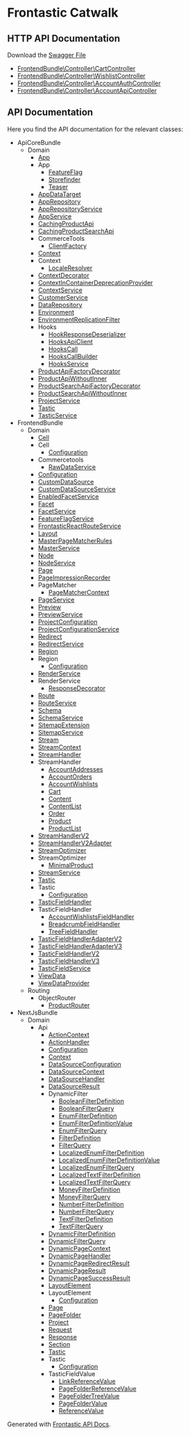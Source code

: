 # Frontastic Catwalk

## HTTP API Documentation

Download the [Swagger File](swagger.yml)

* [FrontendBundle\Controller\CartController](php/FrontendBundle/Controller/CartController.rest.md)
* [FrontendBundle\Controller\WishlistController](php/FrontendBundle/Controller/WishlistController.rest.md)
* [FrontendBundle\Controller\AccountAuthController](php/FrontendBundle/Controller/AccountAuthController.rest.md)
* [FrontendBundle\Controller\AccountApiController](php/FrontendBundle/Controller/AccountApiController.rest.md)

##  API Documentation

Here you find the API documentation for the relevant classes:

* ApiCoreBundle
  * Domain
    * [App](php/ApiCoreBundle/Domain/App.md)
    * App
      * [FeatureFlag](php/ApiCoreBundle/Domain/App/FeatureFlag.md)
      * [Storefinder](php/ApiCoreBundle/Domain/App/Storefinder.md)
      * [Teaser](php/ApiCoreBundle/Domain/App/Teaser.md)
    * [AppDataTarget](php/ApiCoreBundle/Domain/AppDataTarget.md)
    * [AppRepository](php/ApiCoreBundle/Domain/AppRepository.md)
    * [AppRepositoryService](php/ApiCoreBundle/Domain/AppRepositoryService.md)
    * [AppService](php/ApiCoreBundle/Domain/AppService.md)
    * [CachingProductApi](php/ApiCoreBundle/Domain/CachingProductApi.md)
    * [CachingProductSearchApi](php/ApiCoreBundle/Domain/CachingProductSearchApi.md)
    * CommerceTools
      * [ClientFactory](php/ApiCoreBundle/Domain/CommerceTools/ClientFactory.md)
    * [Context](php/ApiCoreBundle/Domain/Context.md)
    * Context
      * [LocaleResolver](php/ApiCoreBundle/Domain/Context/LocaleResolver.md)
    * [ContextDecorator](php/ApiCoreBundle/Domain/ContextDecorator.md)
    * [ContextInContainerDeprecationProvider](php/ApiCoreBundle/Domain/ContextInContainerDeprecationProvider.md)
    * [ContextService](php/ApiCoreBundle/Domain/ContextService.md)
    * [CustomerService](php/ApiCoreBundle/Domain/CustomerService.md)
    * [DataRepository](php/ApiCoreBundle/Domain/DataRepository.md)
    * [Environment](php/ApiCoreBundle/Domain/Environment.md)
    * [EnvironmentReplicationFilter](php/ApiCoreBundle/Domain/EnvironmentReplicationFilter.md)
    * Hooks
      * [HookResponseDeserializer](php/ApiCoreBundle/Domain/Hooks/HookResponseDeserializer.md)
      * [HooksApiClient](php/ApiCoreBundle/Domain/Hooks/HooksApiClient.md)
      * [HooksCall](php/ApiCoreBundle/Domain/Hooks/HooksCall.md)
      * [HooksCallBuilder](php/ApiCoreBundle/Domain/Hooks/HooksCallBuilder.md)
      * [HooksService](php/ApiCoreBundle/Domain/Hooks/HooksService.md)
    * [ProductApiFactoryDecorator](php/ApiCoreBundle/Domain/ProductApiFactoryDecorator.md)
    * [ProductApiWithoutInner](php/ApiCoreBundle/Domain/ProductApiWithoutInner.md)
    * [ProductSearchApiFactoryDecorator](php/ApiCoreBundle/Domain/ProductSearchApiFactoryDecorator.md)
    * [ProductSearchApiWithoutInner](php/ApiCoreBundle/Domain/ProductSearchApiWithoutInner.md)
    * [ProjectService](php/ApiCoreBundle/Domain/ProjectService.md)
    * [Tastic](php/ApiCoreBundle/Domain/Tastic.md)
    * [TasticService](php/ApiCoreBundle/Domain/TasticService.md)
* FrontendBundle
  * Domain
    * [Cell](php/FrontendBundle/Domain/Cell.md)
    * Cell
      * [Configuration](php/FrontendBundle/Domain/Cell/Configuration.md)
    * Commercetools
      * [RawDataService](php/FrontendBundle/Domain/Commercetools/RawDataService.md)
    * [Configuration](php/FrontendBundle/Domain/Configuration.md)
    * [CustomDataSource](php/FrontendBundle/Domain/CustomDataSource.md)
    * [CustomDataSourceService](php/FrontendBundle/Domain/CustomDataSourceService.md)
    * [EnabledFacetService](php/FrontendBundle/Domain/EnabledFacetService.md)
    * [Facet](php/FrontendBundle/Domain/Facet.md)
    * [FacetService](php/FrontendBundle/Domain/FacetService.md)
    * [FeatureFlagService](php/FrontendBundle/Domain/FeatureFlagService.md)
    * [FrontasticReactRouteService](php/FrontendBundle/Domain/FrontasticReactRouteService.md)
    * [Layout](php/FrontendBundle/Domain/Layout.md)
    * [MasterPageMatcherRules](php/FrontendBundle/Domain/MasterPageMatcherRules.md)
    * [MasterService](php/FrontendBundle/Domain/MasterService.md)
    * [Node](php/FrontendBundle/Domain/Node.md)
    * [NodeService](php/FrontendBundle/Domain/NodeService.md)
    * [Page](php/FrontendBundle/Domain/Page.md)
    * [PageImpressionRecorder](php/FrontendBundle/Domain/PageImpressionRecorder.md)
    * PageMatcher
      * [PageMatcherContext](php/FrontendBundle/Domain/PageMatcher/PageMatcherContext.md)
    * [PageService](php/FrontendBundle/Domain/PageService.md)
    * [Preview](php/FrontendBundle/Domain/Preview.md)
    * [PreviewService](php/FrontendBundle/Domain/PreviewService.md)
    * [ProjectConfiguration](php/FrontendBundle/Domain/ProjectConfiguration.md)
    * [ProjectConfigurationService](php/FrontendBundle/Domain/ProjectConfigurationService.md)
    * [Redirect](php/FrontendBundle/Domain/Redirect.md)
    * [RedirectService](php/FrontendBundle/Domain/RedirectService.md)
    * [Region](php/FrontendBundle/Domain/Region.md)
    * Region
      * [Configuration](php/FrontendBundle/Domain/Region/Configuration.md)
    * [RenderService](php/FrontendBundle/Domain/RenderService.md)
    * RenderService
      * [ResponseDecorator](php/FrontendBundle/Domain/RenderService/ResponseDecorator.md)
    * [Route](php/FrontendBundle/Domain/Route.md)
    * [RouteService](php/FrontendBundle/Domain/RouteService.md)
    * [Schema](php/FrontendBundle/Domain/Schema.md)
    * [SchemaService](php/FrontendBundle/Domain/SchemaService.md)
    * [SitemapExtension](php/FrontendBundle/Domain/SitemapExtension.md)
    * [SitemapService](php/FrontendBundle/Domain/SitemapService.md)
    * [Stream](php/FrontendBundle/Domain/Stream.md)
    * [StreamContext](php/FrontendBundle/Domain/StreamContext.md)
    * [StreamHandler](php/FrontendBundle/Domain/StreamHandler.md)
    * StreamHandler
      * [AccountAddresses](php/FrontendBundle/Domain/StreamHandler/AccountAddresses.md)
      * [AccountOrders](php/FrontendBundle/Domain/StreamHandler/AccountOrders.md)
      * [AccountWishlists](php/FrontendBundle/Domain/StreamHandler/AccountWishlists.md)
      * [Cart](php/FrontendBundle/Domain/StreamHandler/Cart.md)
      * [Content](php/FrontendBundle/Domain/StreamHandler/Content.md)
      * [ContentList](php/FrontendBundle/Domain/StreamHandler/ContentList.md)
      * [Order](php/FrontendBundle/Domain/StreamHandler/Order.md)
      * [Product](php/FrontendBundle/Domain/StreamHandler/Product.md)
      * [ProductList](php/FrontendBundle/Domain/StreamHandler/ProductList.md)
    * [StreamHandlerV2](php/FrontendBundle/Domain/StreamHandlerV2.md)
    * [StreamHandlerV2Adapter](php/FrontendBundle/Domain/StreamHandlerV2Adapter.md)
    * [StreamOptimizer](php/FrontendBundle/Domain/StreamOptimizer.md)
    * StreamOptimizer
      * [MinimalProduct](php/FrontendBundle/Domain/StreamOptimizer/MinimalProduct.md)
    * [StreamService](php/FrontendBundle/Domain/StreamService.md)
    * [Tastic](php/FrontendBundle/Domain/Tastic.md)
    * Tastic
      * [Configuration](php/FrontendBundle/Domain/Tastic/Configuration.md)
    * [TasticFieldHandler](php/FrontendBundle/Domain/TasticFieldHandler.md)
    * TasticFieldHandler
      * [AccountWishlistsFieldHandler](php/FrontendBundle/Domain/TasticFieldHandler/AccountWishlistsFieldHandler.md)
      * [BreadcrumbFieldHandler](php/FrontendBundle/Domain/TasticFieldHandler/BreadcrumbFieldHandler.md)
      * [TreeFieldHandler](php/FrontendBundle/Domain/TasticFieldHandler/TreeFieldHandler.md)
    * [TasticFieldHandlerAdapterV2](php/FrontendBundle/Domain/TasticFieldHandlerAdapterV2.md)
    * [TasticFieldHandlerAdapterV3](php/FrontendBundle/Domain/TasticFieldHandlerAdapterV3.md)
    * [TasticFieldHandlerV2](php/FrontendBundle/Domain/TasticFieldHandlerV2.md)
    * [TasticFieldHandlerV3](php/FrontendBundle/Domain/TasticFieldHandlerV3.md)
    * [TasticFieldService](php/FrontendBundle/Domain/TasticFieldService.md)
    * [ViewData](php/FrontendBundle/Domain/ViewData.md)
    * [ViewDataProvider](php/FrontendBundle/Domain/ViewDataProvider.md)
  * Routing
    * ObjectRouter
      * [ProductRouter](php/FrontendBundle/Routing/ObjectRouter/ProductRouter.md)
* NextJsBundle
  * Domain
    * Api
      * [ActionContext](php/NextJsBundle/Domain/Api/ActionContext.md)
      * [ActionHandler](php/NextJsBundle/Domain/Api/ActionHandler.md)
      * [Configuration](php/NextJsBundle/Domain/Api/Configuration.md)
      * [Context](php/NextJsBundle/Domain/Api/Context.md)
      * [DataSourceConfiguration](php/NextJsBundle/Domain/Api/DataSourceConfiguration.md)
      * [DataSourceContext](php/NextJsBundle/Domain/Api/DataSourceContext.md)
      * [DataSourceHandler](php/NextJsBundle/Domain/Api/DataSourceHandler.md)
      * [DataSourceResult](php/NextJsBundle/Domain/Api/DataSourceResult.md)
      * DynamicFilter
        * [BooleanFilterDefinition](php/NextJsBundle/Domain/Api/DynamicFilter/BooleanFilterDefinition.md)
        * [BooleanFilterQuery](php/NextJsBundle/Domain/Api/DynamicFilter/BooleanFilterQuery.md)
        * [EnumFilterDefinition](php/NextJsBundle/Domain/Api/DynamicFilter/EnumFilterDefinition.md)
        * [EnumFilterDefinitionValue](php/NextJsBundle/Domain/Api/DynamicFilter/EnumFilterDefinitionValue.md)
        * [EnumFilterQuery](php/NextJsBundle/Domain/Api/DynamicFilter/EnumFilterQuery.md)
        * [FilterDefinition](php/NextJsBundle/Domain/Api/DynamicFilter/FilterDefinition.md)
        * [FilterQuery](php/NextJsBundle/Domain/Api/DynamicFilter/FilterQuery.md)
        * [LocalizedEnumFilterDefinition](php/NextJsBundle/Domain/Api/DynamicFilter/LocalizedEnumFilterDefinition.md)
        * [LocalizedEnumFilterDefinitionValue](php/NextJsBundle/Domain/Api/DynamicFilter/LocalizedEnumFilterDefinitionValue.md)
        * [LocalizedEnumFilterQuery](php/NextJsBundle/Domain/Api/DynamicFilter/LocalizedEnumFilterQuery.md)
        * [LocalizedTextFilterDefinition](php/NextJsBundle/Domain/Api/DynamicFilter/LocalizedTextFilterDefinition.md)
        * [LocalizedTextFilterQuery](php/NextJsBundle/Domain/Api/DynamicFilter/LocalizedTextFilterQuery.md)
        * [MoneyFilterDefinition](php/NextJsBundle/Domain/Api/DynamicFilter/MoneyFilterDefinition.md)
        * [MoneyFilterQuery](php/NextJsBundle/Domain/Api/DynamicFilter/MoneyFilterQuery.md)
        * [NumberFilterDefinition](php/NextJsBundle/Domain/Api/DynamicFilter/NumberFilterDefinition.md)
        * [NumberFilterQuery](php/NextJsBundle/Domain/Api/DynamicFilter/NumberFilterQuery.md)
        * [TextFilterDefinition](php/NextJsBundle/Domain/Api/DynamicFilter/TextFilterDefinition.md)
        * [TextFilterQuery](php/NextJsBundle/Domain/Api/DynamicFilter/TextFilterQuery.md)
      * [DynamicFilterDefinition](php/NextJsBundle/Domain/Api/DynamicFilterDefinition.md)
      * [DynamicFilterQuery](php/NextJsBundle/Domain/Api/DynamicFilterQuery.md)
      * [DynamicPageContext](php/NextJsBundle/Domain/Api/DynamicPageContext.md)
      * [DynamicPageHandler](php/NextJsBundle/Domain/Api/DynamicPageHandler.md)
      * [DynamicPageRedirectResult](php/NextJsBundle/Domain/Api/DynamicPageRedirectResult.md)
      * [DynamicPageResult](php/NextJsBundle/Domain/Api/DynamicPageResult.md)
      * [DynamicPageSuccessResult](php/NextJsBundle/Domain/Api/DynamicPageSuccessResult.md)
      * [LayoutElement](php/NextJsBundle/Domain/Api/LayoutElement.md)
      * LayoutElement
        * [Configuration](php/NextJsBundle/Domain/Api/LayoutElement/Configuration.md)
      * [Page](php/NextJsBundle/Domain/Api/Page.md)
      * [PageFolder](php/NextJsBundle/Domain/Api/PageFolder.md)
      * [Project](php/NextJsBundle/Domain/Api/Project.md)
      * [Request](php/NextJsBundle/Domain/Api/Request.md)
      * [Response](php/NextJsBundle/Domain/Api/Response.md)
      * [Section](php/NextJsBundle/Domain/Api/Section.md)
      * [Tastic](php/NextJsBundle/Domain/Api/Tastic.md)
      * Tastic
        * [Configuration](php/NextJsBundle/Domain/Api/Tastic/Configuration.md)
      * TasticFieldValue
        * [LinkReferenceValue](php/NextJsBundle/Domain/Api/TasticFieldValue/LinkReferenceValue.md)
        * [PageFolderReferenceValue](php/NextJsBundle/Domain/Api/TasticFieldValue/PageFolderReferenceValue.md)
        * [PageFolderTreeValue](php/NextJsBundle/Domain/Api/TasticFieldValue/PageFolderTreeValue.md)
        * [PageFolderValue](php/NextJsBundle/Domain/Api/TasticFieldValue/PageFolderValue.md)
        * [ReferenceValue](php/NextJsBundle/Domain/Api/TasticFieldValue/ReferenceValue.md)


Generated with [Frontastic API Docs](https://github.com/FrontasticGmbH/apidocs).